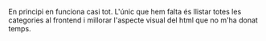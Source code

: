 En principi en funciona casi tot. L'únic que hem falta és llistar totes les categories al frontend i millorar l'aspecte visual del html que no m'ha donat temps.

